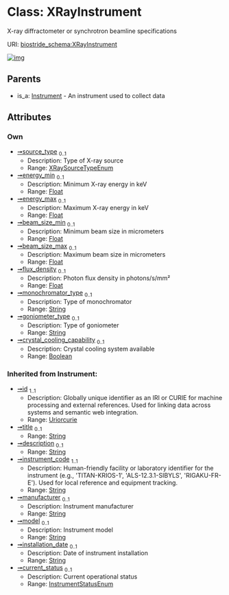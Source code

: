 
# Class: XRayInstrument

X-ray diffractometer or synchrotron beamline specifications

URI: [biostride_schema:XRayInstrument](https://w3id.org/biostride/schema/XRayInstrument)


[![img](https://yuml.me/diagram/nofunky;dir:TB/class/[Instrument]^-[XRayInstrument&#124;source_type:XRaySourceTypeEnum%20%3F;energy_min:float%20%3F;energy_max:float%20%3F;beam_size_min:float%20%3F;beam_size_max:float%20%3F;flux_density:float%20%3F;monochromator_type:string%20%3F;goniometer_type:string%20%3F;crystal_cooling_capability:boolean%20%3F;instrument_code(i):string;manufacturer(i):string%20%3F;model(i):string%20%3F;installation_date(i):string%20%3F;current_status(i):InstrumentStatusEnum%20%3F;id(i):uriorcurie;title(i):string%20%3F;description(i):string%20%3F],[Instrument])](https://yuml.me/diagram/nofunky;dir:TB/class/[Instrument]^-[XRayInstrument&#124;source_type:XRaySourceTypeEnum%20%3F;energy_min:float%20%3F;energy_max:float%20%3F;beam_size_min:float%20%3F;beam_size_max:float%20%3F;flux_density:float%20%3F;monochromator_type:string%20%3F;goniometer_type:string%20%3F;crystal_cooling_capability:boolean%20%3F;instrument_code(i):string;manufacturer(i):string%20%3F;model(i):string%20%3F;installation_date(i):string%20%3F;current_status(i):InstrumentStatusEnum%20%3F;id(i):uriorcurie;title(i):string%20%3F;description(i):string%20%3F],[Instrument])

## Parents

 *  is_a: [Instrument](Instrument.md) - An instrument used to collect data

## Attributes


### Own

 * [➞source_type](xRayInstrument__source_type.md)  <sub>0..1</sub>
     * Description: Type of X-ray source
     * Range: [XRaySourceTypeEnum](XRaySourceTypeEnum.md)
 * [➞energy_min](xRayInstrument__energy_min.md)  <sub>0..1</sub>
     * Description: Minimum X-ray energy in keV
     * Range: [Float](types/Float.md)
 * [➞energy_max](xRayInstrument__energy_max.md)  <sub>0..1</sub>
     * Description: Maximum X-ray energy in keV
     * Range: [Float](types/Float.md)
 * [➞beam_size_min](xRayInstrument__beam_size_min.md)  <sub>0..1</sub>
     * Description: Minimum beam size in micrometers
     * Range: [Float](types/Float.md)
 * [➞beam_size_max](xRayInstrument__beam_size_max.md)  <sub>0..1</sub>
     * Description: Maximum beam size in micrometers
     * Range: [Float](types/Float.md)
 * [➞flux_density](xRayInstrument__flux_density.md)  <sub>0..1</sub>
     * Description: Photon flux density in photons/s/mm²
     * Range: [Float](types/Float.md)
 * [➞monochromator_type](xRayInstrument__monochromator_type.md)  <sub>0..1</sub>
     * Description: Type of monochromator
     * Range: [String](types/String.md)
 * [➞goniometer_type](xRayInstrument__goniometer_type.md)  <sub>0..1</sub>
     * Description: Type of goniometer
     * Range: [String](types/String.md)
 * [➞crystal_cooling_capability](xRayInstrument__crystal_cooling_capability.md)  <sub>0..1</sub>
     * Description: Crystal cooling system available
     * Range: [Boolean](types/Boolean.md)

### Inherited from Instrument:

 * [➞id](namedThing__id.md)  <sub>1..1</sub>
     * Description: Globally unique identifier as an IRI or CURIE for machine processing and external references. Used for linking data across systems and semantic web integration.
     * Range: [Uriorcurie](types/Uriorcurie.md)
 * [➞title](namedThing__title.md)  <sub>0..1</sub>
     * Range: [String](types/String.md)
 * [➞description](namedThing__description.md)  <sub>0..1</sub>
     * Range: [String](types/String.md)
 * [➞instrument_code](instrument__instrument_code.md)  <sub>1..1</sub>
     * Description: Human-friendly facility or laboratory identifier for the instrument (e.g., 'TITAN-KRIOS-1', 'ALS-12.3.1-SIBYLS', 'RIGAKU-FR-E'). Used for local reference and equipment tracking.
     * Range: [String](types/String.md)
 * [➞manufacturer](instrument__manufacturer.md)  <sub>0..1</sub>
     * Description: Instrument manufacturer
     * Range: [String](types/String.md)
 * [➞model](instrument__model.md)  <sub>0..1</sub>
     * Description: Instrument model
     * Range: [String](types/String.md)
 * [➞installation_date](instrument__installation_date.md)  <sub>0..1</sub>
     * Description: Date of instrument installation
     * Range: [String](types/String.md)
 * [➞current_status](instrument__current_status.md)  <sub>0..1</sub>
     * Description: Current operational status
     * Range: [InstrumentStatusEnum](InstrumentStatusEnum.md)
